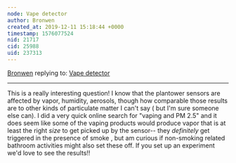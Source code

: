 ```yaml
---
node: Vape detector
author: Bronwen
created_at: 2019-12-11 15:18:44 +0000
timestamp: 1576077524
nid: 21717
cid: 25988
uid: 237313
---
```




[Bronwen](../profile/Bronwen) replying to: [Vape detector](../notes/Ryanwest/12-10-2019/vape-detector)

----
This is a really interesting question! I know that the plantower sensors are affected by vapor, humidity, aerosols, though how comparable those results are to other kinds of particulate matter I can't say ( but I'm sure someone else can). I did a very quick online search for "vaping and PM 2.5" and it does seem like some of the vaping products would produce vapor that is at least the right *size* to get picked up by the sensor-- they *definitely* get triggered in the presence of smoke , but am curious if non-smoking related bathroom activities might also set these off. If you set up an experiment we'd love to see the results!!
